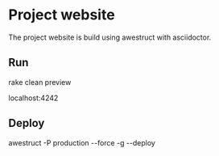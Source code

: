 Project website
==================

The project website is build using awestruct with asciidoctor.

## Run

rake clean preview

localhost:4242

## Deploy

awestruct -P production --force -g --deploy
